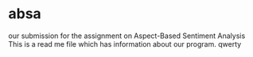 # absa
our submission for the assignment on Aspect-Based Sentiment Analysis
This is a read me file which has information about our program.
qwerty
